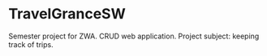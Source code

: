 # TravelGranceSW
Semester project for ZWA. CRUD web application. Project subject: keeping track of trips.
